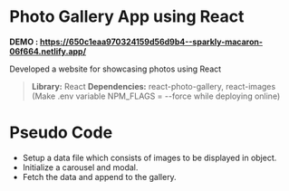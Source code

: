 # Photo Gallery App using React

**DEMO : https://650c1eaa970324159d56d9b4--sparkly-macaron-06f664.netlify.app/** 

Developed a website for showcasing photos using React

> **Library:** React
> **Dependencies:** react-photo-gallery, react-images (Make .env variable NPM_FLAGS = --force while deploying online)

# Pseudo Code

 - Setup a data file which consists of images to be displayed in object.
 - Initialize a carousel and modal.
 - Fetch the data and append to the gallery.
